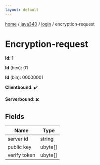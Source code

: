 ```yaml
---
layout: default
---
```


[home](/)  /  [java340](/protocol/java340)  /  [login](/protocol/java340/login)  /  encryption-request

# Encryption-request

**Id**: 1

**Id** (hex): 01

**Id** (bin): 00000001

**Clientbound**: ✔️

**Serverbound**: ✖️

## Fields

Name | Type
---|---
server id | string
public key | ubyte[]
verify token | ubyte[]

